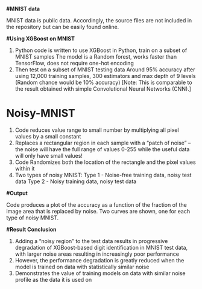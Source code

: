 **#MNIST data**

MNIST data is public data. Accordingly, the source files are not included in the repository but can be easily found online.

**#Using XGBoost on MNIST**

1. Python code is written to use XGBoost in Python, train on a subset of MNIST samples
The model is a Random forest, works faster than TensorFlow, does not require one-hot encoding
2. Then test on a subset of MNIST testing data
Around 95% accuracy after using 12,000 training samples, 300 estimators and max depth of 9 levels (Random chance would be 10% accuracy)
[Note: This is comparable to the result obtained with simple Convolutional Neural Networks (CNN).]

# Noisy-MNIST

1. Code reduces value range to small number by multiplying all pixel values by a small constant
2. Replaces a rectangular region in each sample with a “patch of noise” – the noise will have the full range of values 0-255 while the useful data will only have small values!
3. Code Randomizes both the location of the rectangle and the pixel values within it
4. Two types of noisy MNIST:
   Type 1 - Noise-free training data, noisy test data
   Type 2 - Noisy training data, noisy test data

**#Output**

Code produces a plot of the accuracy as a function of the fraction of the image area that is replaced by noise. Two curves are shown, one for each type of noisy MNIST.

**#Result Conclusion**

1. Adding a “noisy region” to the test data results in progressive degradation of XGBoost-based digit identification in MNIST test data, with larger noise areas resulting in increasingly poor performance
2. However, the performance degradation is greatly reduced when the model is trained on data with statistically similar noise
3. Demonstrates the value of training models on data with similar noise profile as the data it is used on






